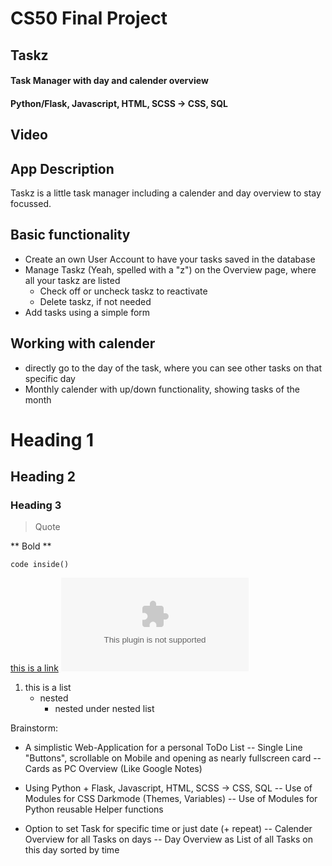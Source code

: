 # CS50 Final Project

## Taskz
#### Task Manager with day and calender overview
#### Python/Flask, Javascript, HTML, SCSS -> CSS, SQL

  ## Video


  ## App Description
  Taskz is a little task manager including a calender and day overview to stay focussed.

  ## Basic functionality
  - Create an own User Account to have your tasks saved in the database
  - Manage Taskz (Yeah, spelled with a "z") on the Overview page, where all your taskz are listed
    - Check off or uncheck taskz to reactivate
    - Delete taskz, if not needed
  - Add tasks using a simple form

  ## Working with calender
  - directly go to the day of the task, where you can see other tasks on that specific day
  - Monthly calender with up/down functionality, showing tasks of the month


# Heading 1
## Heading 2
### Heading 3
> Quote

** Bold **
```
code inside()
```
[this is a link](www.google.com)
![Picture alt text](link-to-img.com)
1. this is a list
    - nested
       - nested under nested list


Brainstorm:

- A simplistic Web-Application for a personal ToDo List
  -- Single Line "Buttons", scrollable on Mobile and opening as nearly fullscreen card
  -- Cards as PC Overview (Like Google Notes)

- Using Python + Flask, Javascript, HTML, SCSS -> CSS, SQL
  -- Use of Modules for CSS Darkmode (Themes, Variables)
  -- Use of Modules for Python reusable Helper functions

- Option to set Task for specific time or just date (+ repeat)
  -- Calender Overview for all Tasks on days
  -- Day Overview as List of all Tasks on this day sorted by time
